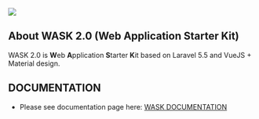 <img src="https://assets.darrylfernandez.com/wp-content/uploads/2017/10/Screenshot.png"></p>

## About WASK 2.0 (Web Application Starter Kit)

WASK 2.0 is <b>W</b>eb <b>A</b>pplication <b>S</b>tarter <b>K</b>it based on Laravel 5.5 and VueJS + Material design.

## DOCUMENTATION

- Please see documentation page here: <a href="https://github.com/darryldecode/wask/wiki">WASK DOCUMENTATION</a>
